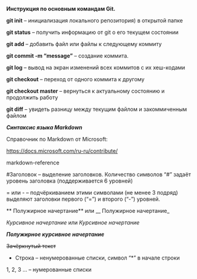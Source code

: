 **Инструкция  по основным командам Git.**

**git init** – инициализация локального репозитория) в открытой папке

**git status** – получить информацию от git о его текущем состоянии  

**git add** – добавить файл или файлы к следующему коммиту

**git commit -m “message”** – создание коммита.

**git log** – вывод на экран изменений всех коммитов с их хеш-кодами

**git checkout** – переход от одного коммита к другому

**git checkout master** – вернуться к актуальному состоянию и продолжить работу

**git diff** – увидеть разницу между текущим файлом и закоммиченным файлом

***Синтаксис языка Markdown***

 Справочник по Markdown от Microsoft:

https://docs.microsoft.com/ru-ru/contribute/

markdown-reference

#Заголовок – выделение заголовков. Количество символов “#” задаёт уровень заголовка  (поддерживается 6 уровней)

= или - – подчёркиванием этими символами (не менее 3 подряд) выделяют заголовки  первого (“=”) и второго (“-”) уровней.

** Полужирное начертание** или __ Полужирное начертание_

*Курсивное начертание* или _Курсивное начертание_

***Полужирное курсивное начертание***

~~Зачёркнутый текст~~

* Строка – ненумерованные списки, символ “*” в начале строки

1, 2, 3 … – нумерованные списки

